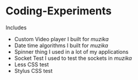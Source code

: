 # Coding-Experiments
Includes

- Custom Video player I built for _muzika_
- Date time algorithms I built for _muzika_
- Spinner thing I used in a lot of my applications
- Socket Test I used to test the sockets in _muzika_
- Less CSS test
- Stylus CSS test
